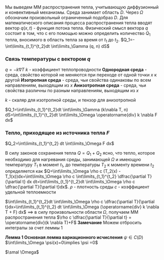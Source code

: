 Мы выведем ММ распространения тепла, учитывающую диффузионный и конвективный механизмы. 
Среда занимает область $D$. Через $\Omega$ обозначим произвольный ограниченный подобраз $D$. 
Для математического описания процесса распространения тепла вводят вектор $q(x, t)$ - функция потока тепла. 
Физический смысл вектора $q$ состоит в том, что с его помощью можно определить количество $Q_1$ тепла, вносимого в область тепла за время от $t_1$ до $t_2$.
$Q_1=-\int\limits_{t_1}^{t_2}dt \int\limits_\Gamma (q, n) dS$

### Связь температуры с вектором $q$
$q=-k \nabla T$
$k$ - коэффициент теплопроводности
**Однородная среда** - среда, свойство которой не меняются при переходе от одной точки $x$ к другой
**Изотропная среда** - среда, чьи свойства одинаковы по всем направлениям, выходящим из $x$
**Анизотропная среда** - среда, чьи свойства различны по разным направлениям, выходящим из $x$

$k$ - скаляр для изотропной среды, и тензор для анизотропной

$Q_1=\int\limits_{t_1}^{t_2}dt \int\limits_\Gamma (k\nabla T, n) dS=\int\limits_{t_1}^{t_2}dt \int\limits_\Omega \operatorname{div} k \nabla F dx$

### Тепло, приходящее из источника тепла $F$
$Q_2=\int\limits_{t_1}^{t_2} dt \int\limits_\Omega F dx$

В силу законов сохранения тепла $Q=Q_1 + Q_2$ ясно, что тепло, которое необходимо для нагревания среды, занимающей $\Omega$ и имеющую температуру $T_1$ в момент $t_1$, до температуры $T_2$ к моменту времени $t_2$ определяется как 
$Q=\int\limits_\Omega \rho c (T_2(x) - T_1(x))dx=\int\limits_\Omega \rho c \int\limits_{t_1}^{t_2} \dfrac{\partial T}{\partial t} dx dt=\int\limits_{t_1}^{t_2}dt \int\limits_\Omega \rho c \dfrac{\partial T}{\partial t}dx$.
$\rho$ - плотность среды
$c$ - коэффициент удельной теплоемкости

$\int\limits_{t_1}^{t_2}dt \int\limits_\Omega \rho c \dfrac{\partial T}{\partial t}dx=\int\limits_{t_1}^{t_2} dt \int\limits_\Omega (\operatorname{div} k \nabla T + F) dx$
$\implies$ в силу произвольности области $\Omega$, получаем ММ распространения тепла
$\rho c \dfrac{\partial T}{\partial t} = \operatorname{div}(k \nabla T)+F$
**Замечание**
	Можем отбросить интегралы за счет леммы 1

**Лемма 1 Основная лемма вариационного исчисления**
	$\psi \in C(D)$
	$\int\limits_\Omega \psi(x)=0\implies \psi =0$

$\smal \Omega$
